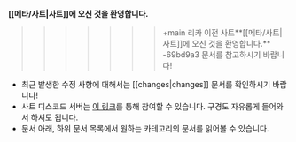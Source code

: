 **[[메타/사트|사트]]에 오신 것을 환영합니다.**
>>>>>>>+main
리카 이전 사트**[[메타/사트|사트]]에 오신 것을 환영합니다.**
>>>>>>>-69bd9a3
문서를 참고하시기 바랍니다!
- 최근 발생한 수정 사항에 대해서는 [[changes|changes]] 문서를 확인하시기 바랍니다!
- 사트 디스코드 서버는 [이 링크](https://discord.gg/fg5h8j78hp)를 통해 참여할 수 있습니다. 구경도 자유롭게 들어와서 하셔도 됩니다.
- 문서 아래, 하위 문서 목록에서 원하는 카테고리의 문서를 읽어볼 수 있습니다.